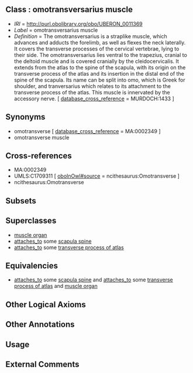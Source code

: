 
## Class : omotransversarius muscle

 * *IRI* = http://purl.obolibrary.org/obo/UBERON_0011369
 * *Label* = omotransversarius muscle
 * *Definition* = The omotransversarius is a straplike muscle, which advances and adducts the forelimb, as well as flexes the neck laterally. It covers the transverse processes of the cervical vertebrae, lying to their side. The omotransversarius lies ventral to the trapezius, cranial to the deltoid muscle and is covered cranially by the cleidocervicalis. It extends from the atlas to the spine of the scapula, with its origin on the transverse process of the atlas and its insertion in the distal end of the spine of the scapula. Its name can be split into omo, which is Greek for shoulder, and tranversarius which relates to its attachment to the transverse process of the atlas. This muscle is innervated by the accessory nerve. [ [database_cross_reference](../../ef/oboInOwl#hasDbXref.md) = MURDOCH:1433 ]

## Synonyms

 * omotransverse [ [database_cross_reference](../../ef/oboInOwl#hasDbXref.md) = MA:0002349 ]
 * omotransverse muscle

## Cross-references

 * MA:0002349
 * UMLS:C1709311 [ [oboInOwl#source](../../ce/oboInOwl#source.md) = ncithesaurus:Omotransverse ]
 * ncithesaurus:Omotransverse

## Subsets


## Superclasses

 * [muscle organ](../../UBERON/30/UBERON_0001630.md)
 * [attaches_to](../../RO/71/RO_0002371.md) some [scapula spine](../../UBERON/51/UBERON_0004651.md)
 * [attaches_to](../../RO/71/RO_0002371.md) some [transverse process of atlas](../../UBERON/70/UBERON_0011370.md)

## Equivalencies

 * [attaches_to](../../RO/71/RO_0002371.md) some [scapula spine](../../UBERON/51/UBERON_0004651.md) and [attaches_to](../../RO/71/RO_0002371.md) some [transverse process of atlas](../../UBERON/70/UBERON_0011370.md) and [muscle organ](../../UBERON/30/UBERON_0001630.md)

## Other Logical Axioms


## Other Annotations


## Usage


## External Comments

